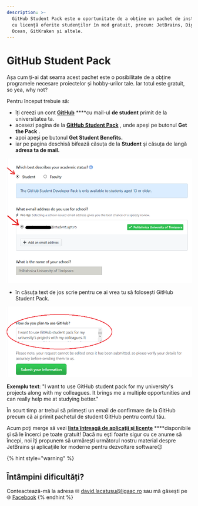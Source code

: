 ```yaml
---
description: >-
  GitHub Student Pack este o oportunitate de a obține un pachet de instrumente
  cu licență oferite studenților în mod gratuit, precum: JetBrains, Digital
  Ocean, GitKraken și altele.
---
```


# GitHub Student Pack

Așa cum ți-ai dat seama acest pachet este o posibilitate de a obține programele necesare proiectelor și hobby-urilor tale. Iar totul este gratuit, so yea, why not?

Pentru început trebuie să:

* îți creezi un cont [**GitHub**](https://github.com/join?source=header-home) ****cu mail-ul **de student** primit de la universitatea ta.
* acesezi pagina de la [**GitHub Student Pack**](https://education.github.com/pack) , unde apeși pe butonul **Get the Pack** .
* apoi apeși pe butonul **Get Student Benefits.**
* iar pe pagina deschisă bifează căsuța de la **Student** şi căsuța de langă **adresa ta de mail.**

![](.gitbook/assets/exemplu1.png)

* în căsuța text de jos scrie pentru ce ai vrea tu să folosești GitHub Student Pack. 

![](.gitbook/assets/exemplu2%20%282%29.png)

**Exemplu text**: "I want to use GitHub student pack for my university's projects along with my colleagues. It brings me a multiple opportunities and can really help me at studying better."

În scurt timp ar trebui să primești un email de confirmare de la GitHub precum că ai primit pachetul de student GitHub pentru contul tău.

Acum poţi merge să vezi [**lista întreagă de aplicaţii şi licenţe**](https://education.github.com/pack/offers) ****disponibile şi să le încerci pe toate gratuit! Dacă nu eşti foarte sigur cu ce anume să începi, noi îţi propunem să urmăreşti următorul nostru material despre JetBrains şi aplicaţiile lor moderne pentru dezvoltare software😉 

{% hint style="warning" %}
## Întâmpini dificultăți?

Conteactează-mă la adresa ✉ david.lacatusu@ligaac.ro sau mă găsești pe 🌐 [Facebook](https://www.facebook.com/David.Lacatusu16)
{% endhint %}

